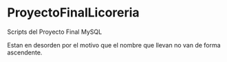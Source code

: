 # ProyectoFinalLicoreria

Scripts del Proyecto Final MySQL

Estan en desorden por el motivo que el nombre que llevan no van de forma ascendente.
